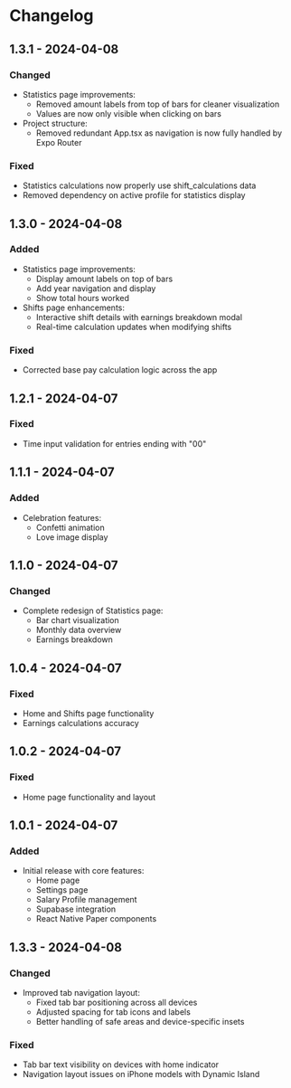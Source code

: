 # Changelog

## 1.3.1 - 2024-04-08

### Changed

- Statistics page improvements:
  - Removed amount labels from top of bars for cleaner visualization
  - Values are now only visible when clicking on bars
- Project structure:
  - Removed redundant App.tsx as navigation is now fully handled by Expo Router

### Fixed

- Statistics calculations now properly use shift_calculations data
- Removed dependency on active profile for statistics display

## 1.3.0 - 2024-04-08

### Added

- Statistics page improvements:
  - Display amount labels on top of bars
  - Add year navigation and display
  - Show total hours worked
- Shifts page enhancements:
  - Interactive shift details with earnings breakdown modal
  - Real-time calculation updates when modifying shifts

### Fixed

- Corrected base pay calculation logic across the app

## 1.2.1 - 2024-04-07

### Fixed

- Time input validation for entries ending with "00"

## 1.1.1 - 2024-04-07

### Added

- Celebration features:
  - Confetti animation
  - Love image display

## 1.1.0 - 2024-04-07

### Changed

- Complete redesign of Statistics page:
  - Bar chart visualization
  - Monthly data overview
  - Earnings breakdown

## 1.0.4 - 2024-04-07

### Fixed

- Home and Shifts page functionality
- Earnings calculations accuracy

## 1.0.2 - 2024-04-07

### Fixed

- Home page functionality and layout

## 1.0.1 - 2024-04-07

### Added

- Initial release with core features:
  - Home page
  - Settings page
  - Salary Profile management
  - Supabase integration
  - React Native Paper components

## 1.3.3 - 2024-04-08

### Changed

- Improved tab navigation layout:
  - Fixed tab bar positioning across all devices
  - Adjusted spacing for tab icons and labels
  - Better handling of safe areas and device-specific insets

### Fixed

- Tab bar text visibility on devices with home indicator
- Navigation layout issues on iPhone models with Dynamic Island
